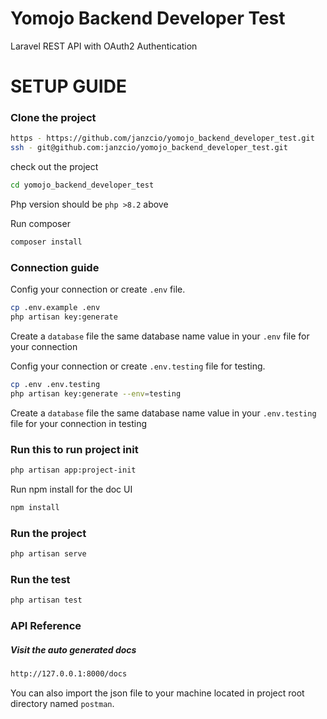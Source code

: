 # Yomojo Backend Developer Test

Laravel REST API with OAuth2 Authentication

# SETUP GUIDE

### Clone the project

```bash
https - https://github.com/janzcio/yomojo_backend_developer_test.git
ssh - git@github.com:janzcio/yomojo_backend_developer_test.git
```

check out the project

```bash
cd yomojo_backend_developer_test
```

Php version should be `php >8.2` above

Run composer

```bash
composer install
```

### Connection guide

Config your connection or create `.env` file.

```bash
cp .env.example .env
php artisan key:generate
```

Create a `database` file the same database name value in your `.env` file for your connection

Config your connection or create `.env.testing` file for testing.

```bash
cp .env .env.testing
php artisan key:generate --env=testing
```

Create a `database` file the same database name value in your `.env.testing` file for your connection in testing

### Run this to run project init

```bash
php artisan app:project-init
```

Run npm install for the doc UI

```bash
npm install
```

### Run the project

```bash
php artisan serve
```

### Run the test

```bash
php artisan test
```

### API Reference

##### Visit the auto generated docs

```bash
http://127.0.0.1:8000/docs
```

You can also import the json file to your machine
located in project root directory named `postman`.

